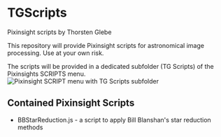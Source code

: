 # TGScripts
Pixinsight scripts by Thorsten Glebe

This repository will provide Pixinsight scripts for astronomical image processing.
Use at your own risk.

The scripts will be provided in a dedicated subfolder (TG Scripts) of the Pixinsights SCRIPTS menu.
![Pixinsight SCRIPT menu with TG Scripts subfolder](https://norman123al.github.io/TGScripts/TGScripts_repository/images/PI_script_menu.png)

## Contained Pixinsight Scripts
- BBStarReduction.js - a script to apply Bill Blanshan's star reduction methods
